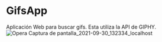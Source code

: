 # GifsApp

Aplicación Web para buscar gifs. Esta utiliza la API de GIPHY.
![Opera Captura de pantalla_2021-09-30_132334_localhost](https://user-images.githubusercontent.com/46495565/135510312-94e49790-644f-4c69-8ea0-a036c2f28b0b.png)
